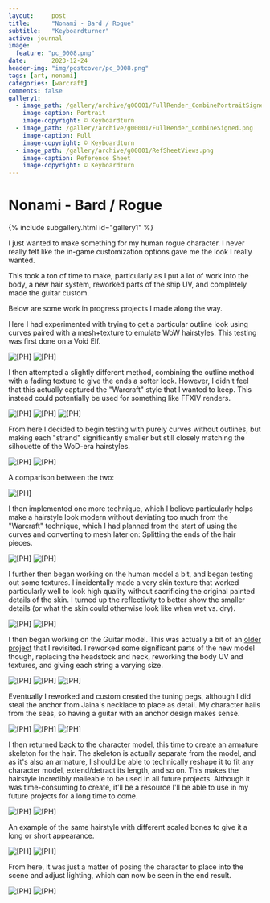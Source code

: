 ```yaml
---
layout:     post
title:      "Nonami - Bard / Rogue"
subtitle:   "Keyboardturner"
active: journal
image:
  feature: "pc_0008.png"
date:       2023-12-24
header-img: "img/postcover/pc_0008.png"
tags: [art, nonami]
categories: [warcraft]
comments: false
gallery1: 
  - image_path: /gallery/archive/g00001/FullRender_CombinePortraitSigned.png
    image-caption: Portrait
    image-copyright: © Keyboardturn
  - image_path: /gallery/archive/g00001/FullRender_CombineSigned.png
    image-caption: Full
    image-copyright: © Keyboardturn
  - image_path: /gallery/archive/g00001/RefSheetViews.png
    image-caption: Reference Sheet
    image-copyright: © Keyboardturn
---
```


# Nonami - Bard / Rogue

<!-- Gallery __-->
      
{% include subgallery.html id="gallery1" %}

<!-- end of GALLERY __ -->

I just wanted to make something for my human rogue character. I never really felt like the in-game customization options gave me the look I really wanted.

This took a ton of time to make, particularly as I put a lot of work into the body, a new hair system, reworked parts of the ship UV, and completely made the guitar custom.

Below are some work in progress projects I made along the way.

Here I had experimented with trying to get a particular outline look using curves paired with a mesh+texture to emulate WoW hairstyles. This testing was first done on a Void Elf.

<img src="/assets/images/nonami_bard/blenderpreview1.png" alt="[PH]"/>

<img src="/assets/images/nonami_bard/blenderpreview2.png" alt="[PH]"/>

I then attempted a slightly different method, combining the outline method with a fading texture to give the ends a softer look. However, I didn't feel that this actually captured the "Warcraft" style that I wanted to keep. This instead could potentially be used for something like FFXIV renders.

<img src="/assets/images/nonami_bard/blenderpreview3.png" alt="[PH]"/>

<img src="/assets/images/nonami_bard/blenderpreview4.png" alt="[PH]"/>

<img src="/assets/images/nonami_bard/blenderpreview5.png" alt="[PH]"/>

From here I decided to begin testing with purely curves without outlines, but making each "strand" significantly smaller but still closely matching the silhouette of the WoD-era hairstyles.

<img src="/assets/images/nonami_bard/blenderpreview6.png" alt="[PH]"/>

<img src="/assets/images/nonami_bard/blenderpreview7.png" alt="[PH]"/>

A comparison between the two:

<img src="/assets/images/nonami_bard/blenderpreview8.png" alt="[PH]"/>

I then implemented one more technique, which I believe particularly helps make a hairstyle look modern without deviating too much from the "Warcraft" technique, which I had planned from the start of using the curves and converting to mesh later on: Splitting the ends of the hair pieces.

<img src="/assets/images/nonami_bard/blenderpreview9.png" alt="[PH]"/>

<img src="/assets/images/nonami_bard/blenderpreview10.png" alt="[PH]"/>

I further then began working on the human model a bit, and began testing out some textures. I incidentally made a very skin texture that worked particularly well to look high quality without sacrificing the original painted details of the skin. I turned up the reflectivity to better show the smaller details (or what the skin could otherwise look like when wet vs. dry).

<img src="/assets/images/nonami_bard/blenderpreview11.png" alt="[PH]"/>

<img src="/assets/images/nonami_bard/blenderpreview12.png" alt="[PH]"/>

I then began working on the Guitar model. This was actually a bit of an [older project](https://twitter.com/keyboardturn/status/1389332750730027017) that I revisited. I reworked some significant parts of the new model though, replacing the headstock and neck, reworking the body UV and textures, and giving each string a varying size.

<img src="/assets/images/nonami_bard/blenderpreview13.png" alt="[PH]"/>

<img src="/assets/images/nonami_bard/blenderpreview14.png" alt="[PH]"/>

<img src="/assets/images/nonami_bard/blenderpreview15.png" alt="[PH]"/>

Eventually I reworked and custom created the tuning pegs, although I did steal the anchor from Jaina's necklace to place as detail. My character hails from the seas, so having a guitar with an anchor design makes sense.

<img src="/assets/images/nonami_bard/blenderpreview16.png" alt="[PH]"/>

<img src="/assets/images/nonami_bard/blenderpreview17.png" alt="[PH]"/>

<img src="/assets/images/nonami_bard/blenderpreview18.png" alt="[PH]"/>

I then returned back to the character model, this time to create an armature skeleton for the hair. The skeleton is actually separate from the model, and as it's also an armature, I should be able to technically reshape it to fit any character model, extend/detract its length, and so on. This makes the hairstyle incredibly malleable to be used in all future projects. Although it was time-consuming to create, it'll be a resource I'll be able to use in my future projects for a long time to come.

<img src="/assets/images/nonami_bard/blenderpreview19.png" alt="[PH]"/>

<img src="/assets/images/nonami_bard/blenderpreview20.png" alt="[PH]"/>

An example of the same hairstyle with different scaled bones to give it a long or short appearance.

<img src="/assets/images/nonami_bard/blenderpreview21.png" alt="[PH]"/>

<img src="/assets/images/nonami_bard/blenderpreview22.png" alt="[PH]"/>

From here, it was just a matter of posing the character to place into the scene and adjust lighting, which can now be seen in the end result.

<img src="/assets/images/nonami_bard/FullRender_CombineSigned.png" alt="[PH]"/>

<img src="/assets/images/nonami_bard/FullRender_CombinePortraitSigned.png" alt="[PH]"/>